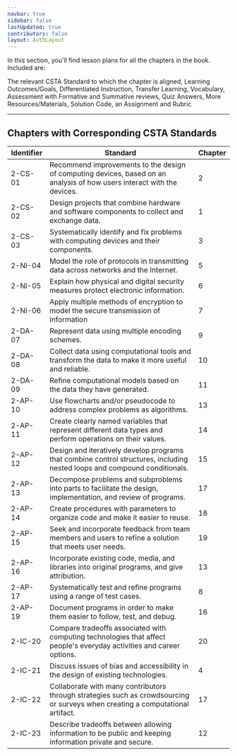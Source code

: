 ```yaml
---
navbar: true
sidebar: false
lastUpdated: true
contributors: false
layout: AuthLayout
---
```


In this section, you'll find lesson plans for all the chapters in the book. Included are:

The relevant CSTA Standard to which the chapter is aligned, Learning Outcomes/Goals, Differentiated Instruction, Transfer Learning, Vocabulary, Assessment with Formative and Summative reviews, Quiz Answers, More Resources/Materials, Solution Code, an Assignment and Rubric

---

## Chapters with Corresponding CSTA Standards

Identifier | Standard | Chapter
---|---|---
2-CS-01 | Recommend improvements to the design of computing devices, based on an analysis of how users interact with the devices. | 2 
2-CS-02 | Design projects that combine hardware and software components to collect and exchange data. | 1 
2-CS-03 | Systematically identify and fix problems with computing devices and their components. | 3 
2-NI-04 | Model the role of protocols in transmitting data across networks and the Internet. | 5 
2-NI-05 | Explain how physical and digital security measures protect electronic information. | 6 
2-NI-06 | Apply multiple methods of encryption to model the secure transmission of information | 7 
2-DA-07 | Represent data using multiple encoding schemes. | 9 
2-DA-08 | Collect data using computational tools and transform the data to make it more useful and reliable. | 10 
2-DA-09 | Refine computational models based on the data they have generated. | 11 
2-AP-10 | Use flowcharts and/or pseudocode to address complex problems as algorithms. | 13 
2-AP-11 | Create clearly named variables that represent different data types and perform operations on their values. | 14 
2-AP-12 | Design and iteratively develop programs that combine control structures, including nested loops and compound conditionals. | 15 
2-AP-13 | Decompose problems and subproblems into parts to facilitate the design, implementation, and review of programs. | 17 
2-AP-14 | Create procedures with parameters to organize code and make it easier to reuse. | 18 
2-AP-15 | Seek and incorporate feedback from team members and users to refine a solution that meets user needs. | 19 
2-AP-16 | Incorporate existing code, media, and libraries into original programs, and give attribution. | 13 
2-AP-17 | Systematically test and refine programs using a range of test cases. | 8 | 2-AP-18 | Distribute tasks and maintain a project timeline when collaboratively developing computational artifacts. | 17, 18 
2-AP-19 | Document programs in order to make them easier to follow, test, and debug. | 16 
2-IC-20 | Compare tradeoffs associated with computing technologies that affect people's everyday activities and career options. | 20 
2-IC-21 | Discuss issues of bias and accessibility in the design of existing technologies. | 4 
2-IC-22 | Collaborate with many contributors through strategies such as crowdsourcing or surveys when creating a computational artifact. | 17 
2-IC-23 | Describe tradeoffs between allowing information to be public and keeping information private and secure. | 12 


